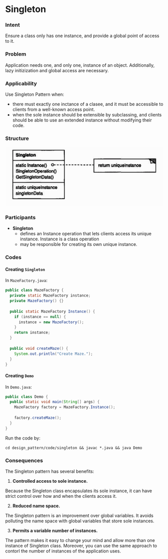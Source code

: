 # Singleton

### Intent
Ensure a class only has one instance, and provide a global point of access to it.

### Problem
Application needs one, and only one, instance of an object. Additionally, lazy initizization and global access are necessary.

### Applicability
Use Singleton Pattern when:
- there must exactly one inctance of a clasee, and it must be accessible to clients from a well-known access point.
- when the sole instance should be extensible by subclassing, and clients should be able to use an extended instance without modifying their code.

### Structure

<img src="../images/singleton_structure.png">

### Participants
- **Singleton**
  - defines an Instance operation that lets clients access its unique instance. Instance is a class operation
  - may be responsible for creating its own unique instance.

### Codes

#### Creating `Singleton`
In `MazeFactory.java`:
```java
public class MazeFactory {
  private static MazeFactory instance;
  private MazeFactory() {}

  public static MazeFactory Instance() {
    if (instance == null) {
      instance = new MazeFactory();
    }
    return instance;
  }

  public void createMaze() {
    System.out.println("Create Maze.");
  }
}
```

#### Creating `Demo`
In `Demo.java`:
```java
public class Demo {
  public static void main(String[] args) {
    MazeFactory factory = MazeFactory.Instance();

    factory.createMaze();
  }
}
```

Run the code by:
```
cd design_pattern/code/singleton && javac *.java && java Demo
```

### Consequences
The Singleton pattern has several benefits:

1. **Controlled access to sole instance.**

Because the Singleton class encapsulates its sole instance, it can have strict control over how and when the clients access it.

2. **Reduced name space.**

The Singleton pattern is an improvement over global variables. It avoids polluting the name space with global variables that store sole instances.

3. **Permits a variable number of instances.**

The pattern makes it easy to change your mind and allow more than one instance of Singleton class. Moreover, you can use the same approach to contorl the number of instances of the application uses.
